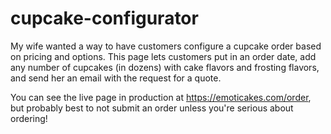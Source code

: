# cupcake-configurator

My wife wanted a way to have customers configure a cupcake order based on pricing and options. This page lets customers put in an order date, add any number of cupcakes (in dozens) with cake flavors and frosting flavors, and send her an email with the request for a quote.

You can see the live page in production at https://emoticakes.com/order, but probably best to not submit an order unless you're serious about ordering! 
